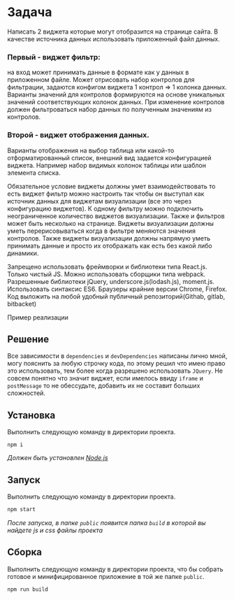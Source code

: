 # Задача

Написать 2 виджета которые могут отобразится на странице сайта. В качестве источника данных использовать приложенный файл данных.

### Первый - виджет фильтр:

на вход может принимать данные в формате как у данных в приложенном файле. Может отрисовать набор контролов для фильтрации, задаются конфигом виджета 1 контрол => 1 колонка данных. Варианты значений для контролов формируются на основе уникальных значений соответствующих колонок данных. При изменение контролов должен фильтроваться набор данных по полученным значениям из контролов.

### Второй - виджет отображения данных.

Варианты отображения на выбор таблица или какой-то отформатированный список, внешний вид задается конфигурацией виджета. Например набор видимых колонок таблицы или шаблон элемента списка.


Обязательное условие виджеты должны умет взаимодействовать то есть виджет фильтр можно настроить так чтобы он выступал как источник данных для виджетам визуализации (все это через конфигурацию виджетов). К одному фильтру можно подключить неограниченное количество виджетов визуализации. Также и фильтров может быть несколько на странице. Виджеты визуализации должны уметь перерисовываться когда в фильтре меняются значения контролов. Также виджеты визуализации должны напрямую уметь принимать данные и просто их отображать как есть без какой либо динамики.

Запрещено использовать фреймворки и библиотеки типа React.js. Только чистый JS. Можно использовать сборщики типа webpack. Разрешенные библиотеки jQuery, underscore.js(lodash.js), moment.js. Использовать синтаксис ES6. Браузеры крайние версии Chrome, Firefox. Код выложить на любой удобный публичный репозиторий(Githab, gitlab, bitbacket)

Пример реализации



## Решение

Все зависимости в `dependencies` и `devDependencies` написаны лично мной, могу пояснить за любую строчку кода,
по этому решил что имею право это использовать, тем более когда разрешено использовать `JQuery`.
Не совсем понятно что значит виджет, если имелось ввиду `iframe` и `postMessage` то не обессудьте,
добавить их не составит больших сложностей.

## Установка

Выполнить следующую команду в директории проекта.

```shell
npm i
```

*Должен быть установлен [Node.js](https://nodejs.org/)*

## Запуск

Выполнить следующую команду в директории проекта.

```bash
npm start
```

*После запуска, в папке `public` появится папка `build` в которой вы найдете js и css файлы проекта*

## Сборка

Выполнить следующую команду в директории проекта, что бы собрать готовое и минифицированное приложение в той же папке `public`.

```bash
npm run build
```
